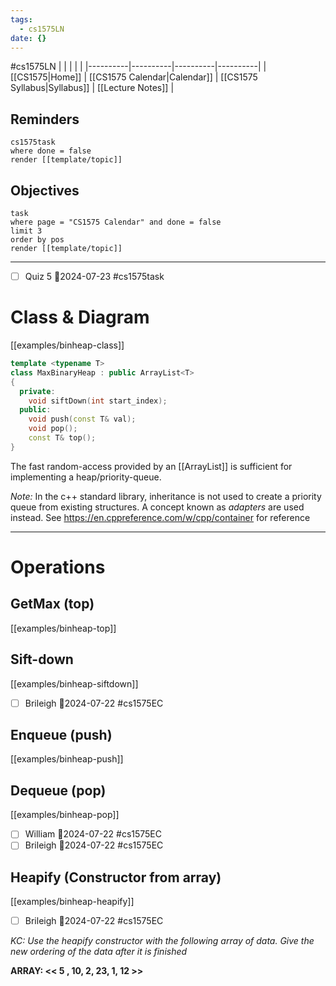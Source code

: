 ```yaml
---
tags:
  - cs1575LN
date: {}
---
```

#cs1575LN
|  |  |  |  |
|----------|----------|----------|----------|
| [[CS1575|Home]] | [[CS1575 Calendar|Calendar]] | [[CS1575 Syllabus|Syllabus]] | [[Lecture Notes]] |


## Reminders

```query
cs1575task
where done = false
render [[template/topic]]
```

## Objectives

```query
task
where page = "CS1575 Calendar" and done = false
limit 3
order by pos
render [[template/topic]]
```
---

* [ ] Quiz 5  📅2024-07-23 #cs1575task

# Class & Diagram

[[examples/binheap-class]]
```c++
template <typename T>
class MaxBinaryHeap : public ArrayList<T>
{
  private:
    void siftDown(int start_index);
  public:
    void push(const T& val);
    void pop();
    const T& top();
}
```


The fast random-access provided by an [[ArrayList]] is sufficient for implementing a heap/priority-queue.

_Note:_
In the c++ standard library, inheritance is not used to create a priority queue from existing structures. A concept known as _adapters_ are used instead. See https://en.cppreference.com/w/cpp/container for reference

---
# Operations

## GetMax (top)
[[examples/binheap-top]]

## Sift-down
[[examples/binheap-siftdown]]

* [ ] Brileigh  📅2024-07-22 #cs1575EC

## Enqueue (push)
[[examples/binheap-push]]

## Dequeue (pop)
[[examples/binheap-pop]]

* [ ] William  📅2024-07-22 #cs1575EC
* [ ] Brileigh  📅2024-07-22 #cs1575EC

## Heapify (Constructor from array)
[[examples/binheap-heapify]]

* [ ] Brileigh  📅2024-07-22 #cs1575EC

_KC: Use the heapify constructor with the following array of data.
    Give the new ordering of the data after it is finished_

**ARRAY: << 5 , 10, 2, 23, 1, 12 >>**

